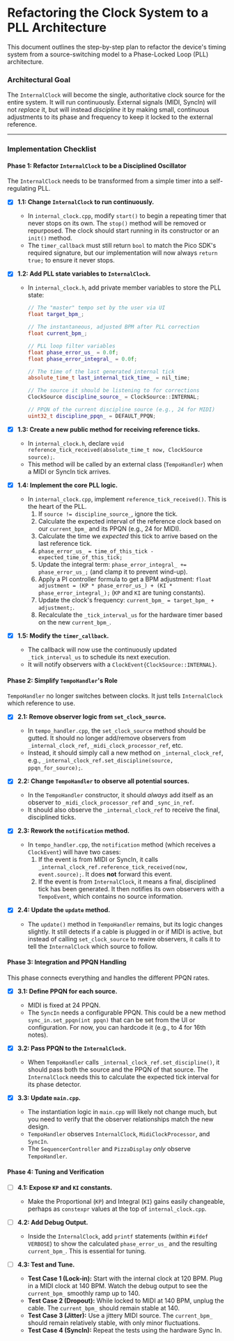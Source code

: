 # Refactoring the Clock System to a PLL Architecture

This document outlines the step-by-step plan to refactor the device's timing system from a source-switching model to a Phase-Locked Loop (PLL) architecture.

### Architectural Goal

The `InternalClock` will become the single, authoritative clock source for the entire system. It will run continuously. External signals (MIDI, SyncIn) will not *replace* it, but will instead *discipline* it by making small, continuous adjustments to its phase and frequency to keep it locked to the external reference.

---

### Implementation Checklist

#### Phase 1: Refactor `InternalClock` to be a Disciplined Oscillator

The `InternalClock` needs to be transformed from a simple timer into a self-regulating PLL.

-   [x] **1.1: Change `InternalClock` to run continuously.**
    -   In `internal_clock.cpp`, modify `start()` to begin a repeating timer that never stops on its own. The `stop()` method will be removed or repurposed. The clock should start running in its constructor or an `init()` method.
    -   The `timer_callback` must still return `bool` to match the Pico SDK's required signature, but our implementation will now always `return true;` to ensure it never stops.

-   [x] **1.2: Add PLL state variables to `InternalClock`.**
    -   In `internal_clock.h`, add private member variables to store the PLL state:
        ```cpp
        // The "master" tempo set by the user via UI
        float target_bpm_; 
        
        // The instantaneous, adjusted BPM after PLL correction
        float current_bpm_; 

        // PLL loop filter variables
        float phase_error_us_ = 0.0f;
        float phase_error_integral_ = 0.0f;

        // The time of the last generated internal tick
        absolute_time_t last_internal_tick_time_ = nil_time;

        // The source it should be listening to for corrections
        ClockSource discipline_source_ = ClockSource::INTERNAL;
        
        // PPQN of the current discipline source (e.g., 24 for MIDI)
        uint32_t discipline_ppqn_ = DEFAULT_PPQN; 
        ```

-   [x] **1.3: Create a new public method for receiving reference ticks.**
    -   In `internal_clock.h`, declare `void reference_tick_received(absolute_time_t now, ClockSource source);`.
    -   This method will be called by an external class (`TempoHandler`) when a MIDI or SyncIn tick arrives.

-   [x] **1.4: Implement the core PLL logic.**
    -   In `internal_clock.cpp`, implement `reference_tick_received()`. This is the heart of the PLL.
        1.  If `source != discipline_source_`, ignore the tick.
        2.  Calculate the expected interval of the reference clock based on our `current_bpm_` and its PPQN (e.g., 24 for MIDI).
        3.  Calculate the time we *expected* this tick to arrive based on the last reference tick.
        4.  `phase_error_us_ = time_of_this_tick - expected_time_of_this_tick;`
        5.  Update the integral term: `phase_error_integral_ += phase_error_us_;` (and clamp it to prevent wind-up).
        6.  Apply a PI controller formula to get a BPM adjustment: `float adjustment = (KP * phase_error_us_) + (KI * phase_error_integral_);` (`KP` and `KI` are tuning constants).
        7.  Update the clock's frequency: `current_bpm_ = target_bpm_ + adjustment;`.
        8.  Recalculate the `_tick_interval_us` for the hardware timer based on the new `current_bpm_`.

-   [x] **1.5: Modify the `timer_callback`.**
    -   The callback will now use the continuously updated `_tick_interval_us` to schedule its next execution.
    -   It will notify observers with a `ClockEvent{ClockSource::INTERNAL}`.

#### Phase 2: Simplify `TempoHandler`'s Role

`TempoHandler` no longer switches between clocks. It just tells `InternalClock` which reference to use.

-   [x] **2.1: Remove observer logic from `set_clock_source`.**
    -   In `tempo_handler.cpp`, the `set_clock_source` method should be gutted. It should no longer add/remove observers from `_internal_clock_ref`, `_midi_clock_processor_ref`, etc.
    -   Instead, it should simply call a new method on `_internal_clock_ref`, e.g., `_internal_clock_ref.set_discipline(source, ppqn_for_source);`.

-   [x] **2.2: Change `TempoHandler` to observe all potential sources.**
    -   In the `TempoHandler` constructor, it should *always* add itself as an observer to `_midi_clock_processor_ref` and `_sync_in_ref`.
    -   It should also observe the `_internal_clock_ref` to receive the final, disciplined ticks.

-   [x] **2.3: Rework the `notification` method.**
    -   In `tempo_handler.cpp`, the `notification` method (which receives a `ClockEvent`) will have two cases:
        1.  If the event is from MIDI or SyncIn, it calls `_internal_clock_ref.reference_tick_received(now, event.source);`. It does **not** forward this event.
        2.  If the event is from `InternalClock`, it means a final, disciplined tick has been generated. It then notifies its own observers with a `TempoEvent`, which contains no source information.

-   [x] **2.4: Update the `update` method.**
    -   The `update()` method in `TempoHandler` remains, but its logic changes slightly. It still detects if a cable is plugged in or if MIDI is active, but instead of calling `set_clock_source` to rewire observers, it calls it to tell the `InternalClock` which source to follow.

#### Phase 3: Integration and PPQN Handling

This phase connects everything and handles the different PPQN rates.

-   [x] **3.1: Define PPQN for each source.**
    -   MIDI is fixed at 24 PPQN.
    *   The `SyncIn` needs a configurable PPQN. This could be a new method `sync_in.set_ppqn(int ppqn)` that can be set from the UI or configuration. For now, you can hardcode it (e.g., to 4 for 16th notes).

-   [x] **3.2: Pass PPQN to the `InternalClock`.**
    -   When `TempoHandler` calls `_internal_clock_ref.set_discipline()`, it should pass both the source and the PPQN of that source. The `InternalClock` needs this to calculate the expected tick interval for its phase detector.

-   [x] **3.3: Update `main.cpp`.**
    -   The instantiation logic in `main.cpp` will likely not change much, but you need to verify that the observer relationships match the new design.
    -   `TempoHandler` observes `InternalClock`, `MidiClockProcessor`, and `SyncIn`.
    -   The `SequencerController` and `PizzaDisplay` *only* observe `TempoHandler`.

#### Phase 4: Tuning and Verification

-   [ ] **4.1: Expose `KP` and `KI` constants.**
    -   Make the Proportional (`KP`) and Integral (`KI`) gains easily changeable, perhaps as `constexpr` values at the top of `internal_clock.cpp`.

-   [ ] **4.2: Add Debug Output.**
    -   Inside the `InternalClock`, add `printf` statements (within `#ifdef VERBOSE`) to show the calculated `phase_error_us_` and the resulting `current_bpm_`. This is essential for tuning.

-   [ ] **4.3: Test and Tune.**
    -   **Test Case 1 (Lock-in):** Start with the internal clock at 120 BPM. Plug in a MIDI clock at 140 BPM. Watch the debug output to see the `current_bpm_` smoothly ramp up to 140.
    -   **Test Case 2 (Dropout):** While locked to MIDI at 140 BPM, unplug the cable. The `current_bpm_` should remain stable at 140.
    -   **Test Case 3 (Jitter):** Use a jittery MIDI source. The `current_bpm_` should remain relatively stable, with only minor fluctuations.
    -   **Test Case 4 (SyncIn):** Repeat the tests using the hardware Sync In.
